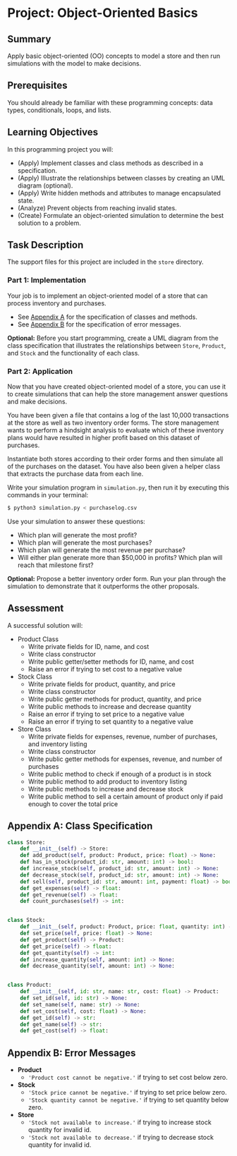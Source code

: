 # Project: Object-Oriented Basics

## Summary

Apply basic object-oriented (OO) concepts to model a store and then run simulations with the model to make decisions.

## Prerequisites

You should already be familiar with these programming concepts: data types, conditionals, loops, and lists.

## Learning Objectives

In this programming project you will:

- (Apply) Implement classes and class methods as described in a specification.
- (Apply) Illustrate the relationships between classes by creating an UML diagram (optional).
- (Apply) Write hidden methods and attributes to manage encapsulated state.
- (Analyze) Prevent objects from reaching invalid states.
- (Create) Formulate an object-oriented simulation to determine the best solution to a problem.

## Task Description

The support files for this project are included in the `store` directory.

### Part 1: Implementation

Your job is to implement an object-oriented model of a store that can process inventory and purchases.

- See [Appendix A](#appendix-a-class-specification) for the specification of classes and methods.
- See [Appendix B](#appendix-b-error-messages) for the specification of error messages.

**Optional:** Before you start programming, create a UML diagram from the class specification that illustrates the relationships between `Store`, `Product`, and `Stock` and the functionality of each class.

### Part 2: Application

Now that you have created object-oriented model of a store, you can use it to create simulations that can help the store management answer questions and make decisions.

You have been given a file that contains a log of the last 10,000 transactions at the store as well as two inventory order forms. The store management wants to perform a hindsight analysis to evaluate which of these inventory plans would have resulted in higher profit based on this dataset of purchases.

Instantiate both stores according to their order forms and then simulate all of the purchases on the dataset. You have also been given a helper class that extracts the purchase data from each line.

Write your simulation program in `simulation.py`, then run it by executing this commands in your terminal:

```bash
$ python3 simulation.py < purchaselog.csv
```

Use your simulation to answer these questions:

- Which plan will generate the most profit?
- Which plan will generate the most purchases?
- Which plan will generate the most revenue per purchase?
- Will either plan generate more than $50,000 in profits? Which plan will reach that milestone first?

**Optional:** Propose a better inventory order form. Run your plan through the simulation to demonstrate that it outperforms the other proposals.

## Assessment

A successful solution will:

- Product Class
    - Write private fields for ID, name, and cost
    - Write class constructor
    - Write public getter/setter methods for ID, name, and cost
    - Raise an error if trying to set cost to a negative value
- Stock Class
    - Write private fields for product, quantity, and price
    - Write class constructor
    - Write public getter methods for product, quantity, and price
    - Write public methods to increase and decrease quantity
    - Raise an error if trying to set price to a negative value
    - Raise an error if trying to set quantity to a negative value
- Store Class
    - Write private fields for expenses, revenue, number of purchases, and inventory listing
    - Write class constructor
    - Write public getter methods for expenses, revenue, and number of purchases
    - Write public method to check if enough of a product is in stock
    - Write public method to add product to inventory listing
    - Write public methods to increase and decrease stock
    - Write public method to sell a certain amount of product only if paid enough to cover the total price

## Appendix A: Class Specification

```python
class Store:
    def __init__(self) -> Store:
    def add_product(self, product: Product, price: float) -> None:
    def has_in_stock(product_id: str, amount: int) -> bool:
    def increase_stock(self, product_id: str, amount: int) -> None:
    def decrease_stock(self, product_id: str, amount: int) -> None:
    def sell(self, product_id: str, amount: int, payment: float) -> bool:
    def get_expenses(self) -> float:
    def get_revenue(self) -> float:
    def count_purchases(self) -> int:


class Stock:
    def __init__(self, product: Product, price: float, quantity: int) -> Stock:
    def set_price(self, price: float) -> None:
    def get_product(self) -> Product:
    def get_price(self) -> float:
    def get_quantity(self) -> int:
    def increase_quantity(self, amount: int) -> None:
    def decrease_quantity(self, amount: int) -> None:


class Product:
    def __init__(self, id: str, name: str, cost: float) -> Product:
    def set_id(self, id: str) -> None:
    def set_name(self, name: str) -> None:
    def set_cost(self, cost: float) -> None:
    def get_id(self) -> str:
    def get_name(self) -> str:
    def get_cost(self) -> float:
```

## Appendix B: Error Messages

- **Product**
    - `'Product cost cannot be negative.'` if trying to set cost below zero.
- **Stock**
    - `'Stock price cannot be negative.'` if trying to set price below zero.
    - `'Stock quantity cannot be negative.'` if trying to set quantity below zero.
- **Store**
    - `'Stock not available to increase.'` if trying to increase stock quantity for invalid id.
    - `'Stock not available to decrease.'` if trying to decrease stock quantity for invalid id.
